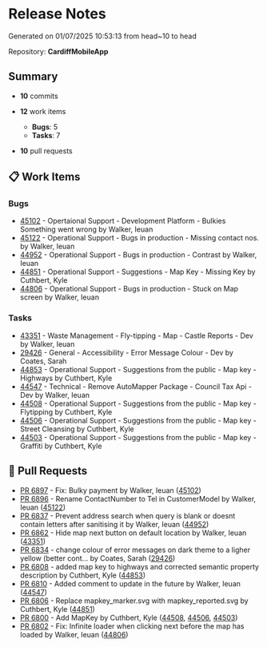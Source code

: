 # Release Notes

Generated on 01/07/2025 10:53:13 from head~10 to head

Repository: **CardiffMobileApp**

## Summary
- **10** commits
- **12** work items
    - **Bugs**: 5
    - **Tasks**: 7


- **10** pull requests

## 📋 Work Items
### Bugs
- [45102](https://dev.azure.com/cardiffcouncilict/_apis/wit/workItems/45102) - Opertaional Support - Development Platform - Bulkies Something went wrong by Walker, Ieuan
- [45122](https://dev.azure.com/cardiffcouncilict/_apis/wit/workItems/45122) - Operational Support - Bugs in production - Missing contact nos. by Walker, Ieuan
- [44952](https://dev.azure.com/cardiffcouncilict/_apis/wit/workItems/44952) - Operational Support - Bugs in production - Contrast by Walker, Ieuan
- [44851](https://dev.azure.com/cardiffcouncilict/_apis/wit/workItems/44851) - Operational Support - Suggestions - Map Key - Missing Key by Cuthbert, Kyle
- [44806](https://dev.azure.com/cardiffcouncilict/_apis/wit/workItems/44806) - Operational Support - Bugs in production - Stuck on Map screen by Walker, Ieuan
### Tasks
- [43351](https://dev.azure.com/cardiffcouncilict/_apis/wit/workItems/43351) - Waste Management - Fly-tipping - Map - Castle Reports - Dev by Walker, Ieuan
- [29426](https://dev.azure.com/cardiffcouncilict/_apis/wit/workItems/29426) - General - Accessibility - Error Message Colour - Dev by Coates, Sarah
- [44853](https://dev.azure.com/cardiffcouncilict/_apis/wit/workItems/44853) - Operational Support - Suggestions from the public - Map key - Highways by Cuthbert, Kyle
- [44547](https://dev.azure.com/cardiffcouncilict/_apis/wit/workItems/44547) - Technical - Remove AutoMapper Package - Council Tax Api - Dev by Walker, Ieuan
- [44508](https://dev.azure.com/cardiffcouncilict/_apis/wit/workItems/44508) - Operational Support - Suggestions from the public - Map key - Flytipping by Cuthbert, Kyle
- [44506](https://dev.azure.com/cardiffcouncilict/_apis/wit/workItems/44506) - Operational Support - Suggestions from the public - Map key - Street Cleansing by Cuthbert, Kyle
- [44503](https://dev.azure.com/cardiffcouncilict/_apis/wit/workItems/44503) - Operational Support - Suggestions from the public - Map key - Graffiti by Cuthbert, Kyle


## 🔀 Pull Requests

- [PR 6897](https://dev.azure.com/cardiffcouncilict/Cardiff%20App/_apis/git/repositories/CardiffMobileApp/pullRequests/6897?includeWorkItemRefs=true&api-version=7.1) - Fix: Bulky payment by Walker, Ieuan ([45102](https://dev.azure.com/cardiffcouncilict/_apis/wit/workItems/45102))
- [PR 6896](https://dev.azure.com/cardiffcouncilict/Cardiff%20App/_apis/git/repositories/CardiffMobileApp/pullRequests/6896?includeWorkItemRefs=true&api-version=7.1) - Rename ContactNumber to Tel in CustomerModel by Walker, Ieuan ([45122](https://dev.azure.com/cardiffcouncilict/_apis/wit/workItems/45122))
- [PR 6837](https://dev.azure.com/cardiffcouncilict/Cardiff%20App/_apis/git/repositories/CardiffMobileApp/pullRequests/6837?includeWorkItemRefs=true&api-version=7.1) - Prevent address search when query is blank or doesnt contain letters after sanitising it by Walker, Ieuan ([44952](https://dev.azure.com/cardiffcouncilict/_apis/wit/workItems/44952))
- [PR 6862](https://dev.azure.com/cardiffcouncilict/Cardiff%20App/_apis/git/repositories/CardiffMobileApp/pullRequests/6862?includeWorkItemRefs=true&api-version=7.1) - Hide map next button on default location by Walker, Ieuan ([43351](https://dev.azure.com/cardiffcouncilict/_apis/wit/workItems/43351))
- [PR 6834](https://dev.azure.com/cardiffcouncilict/Cardiff%20App/_apis/git/repositories/CardiffMobileApp/pullRequests/6834?includeWorkItemRefs=true&api-version=7.1) - change colour of error messages on dark theme to a ligher yellow (better cont... by Coates, Sarah ([29426](https://dev.azure.com/cardiffcouncilict/_apis/wit/workItems/29426))
- [PR 6808](https://dev.azure.com/cardiffcouncilict/Cardiff%20App/_apis/git/repositories/CardiffMobileApp/pullRequests/6808?includeWorkItemRefs=true&api-version=7.1) - added map key to highways and corrected semantic property description by Cuthbert, Kyle ([44853](https://dev.azure.com/cardiffcouncilict/_apis/wit/workItems/44853))
- [PR 6810](https://dev.azure.com/cardiffcouncilict/Cardiff%20App/_apis/git/repositories/CardiffMobileApp/pullRequests/6810?includeWorkItemRefs=true&api-version=7.1) - Added comment to update in the future by Walker, Ieuan ([44547](https://dev.azure.com/cardiffcouncilict/_apis/wit/workItems/44547))
- [PR 6806](https://dev.azure.com/cardiffcouncilict/Cardiff%20App/_apis/git/repositories/CardiffMobileApp/pullRequests/6806?includeWorkItemRefs=true&api-version=7.1) - Replace mapkey_marker.svg with mapkey_reported.svg by Cuthbert, Kyle ([44851](https://dev.azure.com/cardiffcouncilict/_apis/wit/workItems/44851))
- [PR 6800](https://dev.azure.com/cardiffcouncilict/Cardiff%20App/_apis/git/repositories/CardiffMobileApp/pullRequests/6800?includeWorkItemRefs=true&api-version=7.1) - Add MapKey by Cuthbert, Kyle ([44508](https://dev.azure.com/cardiffcouncilict/_apis/wit/workItems/44508), [44506](https://dev.azure.com/cardiffcouncilict/_apis/wit/workItems/44506), [44503](https://dev.azure.com/cardiffcouncilict/_apis/wit/workItems/44503))
- [PR 6802](https://dev.azure.com/cardiffcouncilict/Cardiff%20App/_apis/git/repositories/CardiffMobileApp/pullRequests/6802?includeWorkItemRefs=true&api-version=7.1) - Fix: Infinite loader when clicking next before the map has loaded by Walker, Ieuan ([44806](https://dev.azure.com/cardiffcouncilict/_apis/wit/workItems/44806))

